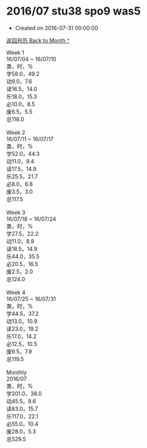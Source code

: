 # 2016/07 stu38 spo9 was5

- Created on 2016-07-31 00:00:00

[返回月历 Back to Month ^](_archived/lifelogs/2016/07/index.md)
<br/><div>Week 1</div><div>16/07/04 ~ 16/07/10</div><div>类，时，%</div><div>学58.0，49.2</div><div>动9.0，7.6</div><div>读16.5，14.0</div><div>乐18.0，15.3</div><div>必10.0，8.5</div><div>废6.5，5.5</div><div>总118.0</div><div><br/></div><div>Week 2</div><div>16/07/11 ~ 16/07/17</div><div>类，时，%</div><div>学52.0，44.3</div><div>动11.0，9.4</div><div>读17.5，14.9</div><div>乐25.5，21.7</div><div>必8.0，6.8</div><div>废3.5，3.0</div><div>总117.5</div><div><br/></div><div>Week 3</div><div>16/07/18 ~ 16/07/24</div><div>类，时，%</div><div>学27.5，22.2</div><div>动11.0，8.9</div><div>读18.5，14.9</div><div>乐44.0，35.5</div><div>必20.5，16.5</div><div>废2.5，2.0</div><div>总124.0</div><div><br/></div><div>Week 4</div><div>16/07/25 ~ 16/07/31</div><div>类，时，%</div><div>学44.5，37.2</div><div>动13.0，10.9</div><div>读23.0，19.2</div><div>乐17.0，14.2</div><div>必12.5，10.5</div><div>废9.5，7.9</div><div>总119.5</div><div><br/></div><div>Monthly</div><div>2016/07</div><div>类，时，%</div><div>学201.0，38.0</div><div>动45.5，8.6</div><div>读83.0，15.7</div><div>乐117.0，22.1</div><div>必55.0，10.4</div><div>废28.0，5.3</div><div>总529.5</div>
